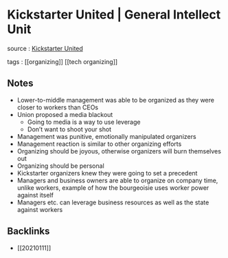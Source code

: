 # Kickstarter United | General Intellect Unit

source
: [Kickstarter United](http://generalintellectunit.net/e/067-kickstarter-united/)

tags
: [[organizing]] [[tech organizing]]


## Notes

-   Lower-to-middle management was able to be organized as they were closer to workers than CEOs
-   Union proposed a media blackout
    -   Going to media is a way to use leverage
    -   Don&rsquo;t want to shoot your shot
-   Management was punitive, emotionally manipulated organizers
-   Management reaction is similar to other organizing efforts
-   Organizing should be joyous, otherwise organizers will burn themselves out
-   Organizing should be personal
-   Kickstarter organizers knew they were going to set a precedent
-   Managers and business owners are able to organize on company time, unlike workers, example of how the bourgeoisie uses worker power against itself
-   Managers etc. can leverage business resources as well as the state against workers


## Backlinks

-   [[20210111]]
